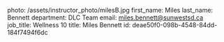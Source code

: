 photo: /assets/instructor_photo/milesB.jpg
first_name: Miles
last_name: Bennett
department: DLC Team
email: miles.bennett@sunwestsd.ca
job_title: Wellness 10
title: Miles Bennett
id: deae50f0-098b-4548-84dd-184f7494f6dc
